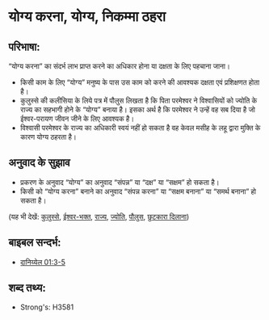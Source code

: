 # योग्य करना, योग्य, निकम्मा ठहरा #

## परिभाषा: ##

“योग्य करना” का संदर्भ लाभ प्राप्त करने का अधिकार होना या दक्षता के लिए पहचाना जाना।

* किसी काम के लिए “योग्य” मनुष्य के पास उस काम को करने की आवश्यक दक्षता एवं प्रशिक्षणत होता है।
* कुलुस्से की कलीसिया के लिये पत्र में पौलुस लिखता है कि पिता परमेश्वर ने विश्वासियों को ज्योति के राज्य का सहभागी होने के “योग्य” बनाया है। इसका अर्थ है कि परमेश्वर ने उन्हें वह सब दिया है जो ईश्वर-परायण जीवन जीने के लिए आवश्यक है।
* विश्वासी परमेश्वर के राज्य का अधिकारी स्वयं नहीं हो सकता है वह केवल मसीह के लहू द्वारा मुक्ति के कारण योग्य ठहरता है।

## अनुवाद के सुझाव ##

* प्रकरण के अनुवाद “योग्य” का अनुवाद “संपन्न” या “दक्ष” या “सक्षम” हो सकता है।
* किसी को “योग्य करना” बनाने का अनुवाद “संपन्न करना” या “सक्षम बनाना” या “समर्थ बनाना” हो सकता है।

(यह भी देखें: [कुलुस्से](../names/colossae.md), [ईश्वर-भक्त](../kt/godly.md), [राज्य](../other/kingdom.md), [ज्योति](../other/light.md), [पौलुस](../names/paul.md), [छुटकारा दिलाना](../kt/redeem.md))

## बाइबल सन्दर्भ: ##

* [दानिय्येल 01:3-5](rc://hi/tn/help/dan/01/03)

## शब्द तथ्य: ##

* Strong's: H3581
